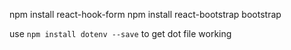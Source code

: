 npm install react-hook-form
npm install react-bootstrap bootstrap

use `npm install dotenv --save` to get dot file working